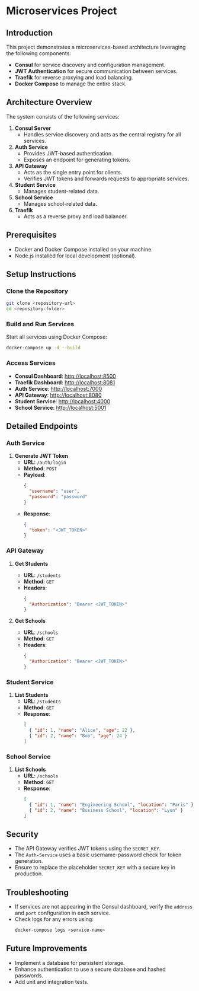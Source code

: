 # Microservices Project

## Introduction

This project demonstrates a microservices-based architecture leveraging the following components:

- **Consul** for service discovery and configuration management.
- **JWT Authentication** for secure communication between services.
- **Traefik** for reverse proxying and load balancing.
- **Docker Compose** to manage the entire stack.

## Architecture Overview

The system consists of the following services:

1. **Consul Server**
   - Handles service discovery and acts as the central registry for all services.
2. **Auth Service**
   - Provides JWT-based authentication.
   - Exposes an endpoint for generating tokens.
3. **API Gateway**
   - Acts as the single entry point for clients.
   - Verifies JWT tokens and forwards requests to appropriate services.
4. **Student Service**
   - Manages student-related data.
5. **School Service**
   - Manages school-related data.
6. **Traefik**
   - Acts as a reverse proxy and load balancer.

## Prerequisites

- Docker and Docker Compose installed on your machine.
- Node.js installed for local development (optional).

## Setup Instructions

### Clone the Repository

```bash
git clone <repository-url>
cd <repository-folder>
```

### Build and Run Services

Start all services using Docker Compose:

```bash
docker-compose up -d --build
```

### Access Services

- **Consul Dashboard**: [http://localhost:8500](http://localhost:8500)
- **Traefik Dashboard**: [http://localhost:8081](http://localhost:8081)
- **Auth Service**: [http://localhost:7000](http://localhost:7000)
- **API Gateway**: [http://localhost:8080](http://localhost:8080)
- **Student Service**: [http://localhost:4000](http://localhost:4000)
- **School Service**: [http://localhost:5001](http://localhost:5001)

## Detailed Endpoints

### Auth Service

1. **Generate JWT Token**
   - **URL**: `/auth/login`
   - **Method**: `POST`
   - **Payload**:
     ```json
     {
       "username": "user",
       "password": "password"
     }
     ```
   - **Response**:
     ```json
     {
       "token": "<JWT_TOKEN>"
     }
     ```

### API Gateway

1. **Get Students**
   - **URL**: `/students`
   - **Method**: `GET`
   - **Headers**:
     ```json
     {
       "Authorization": "Bearer <JWT_TOKEN>"
     }
     ```

2. **Get Schools**
   - **URL**: `/schools`
   - **Method**: `GET`
   - **Headers**:
     ```json
     {
       "Authorization": "Bearer <JWT_TOKEN>"
     }
     ```

### Student Service

1. **List Students**
   - **URL**: `/students`
   - **Method**: `GET`
   - **Response**:
     ```json
     [
       { "id": 1, "name": "Alice", "age": 22 },
       { "id": 2, "name": "Bob", "age": 24 }
     ]
     ```

### School Service

1. **List Schools**
   - **URL**: `/schools`
   - **Method**: `GET`
   - **Response**:
     ```json
     [
       { "id": 1, "name": "Engineering School", "location": "Paris" },
       { "id": 2, "name": "Business School", "location": "Lyon" }
     ]
     ```

## Security

- The API Gateway verifies JWT tokens using the `SECRET_KEY`.
- The `Auth-Service` uses a basic username-password check for token generation.
- Ensure to replace the placeholder `SECRET_KEY` with a secure key in production.

## Troubleshooting

- If services are not appearing in the Consul dashboard, verify the `address` and `port` configuration in each service.
- Check logs for any errors using:
  ```bash
  docker-compose logs <service-name>
  ```

## Future Improvements

- Implement a database for persistent storage.
- Enhance authentication to use a secure database and hashed passwords.
- Add unit and integration tests.